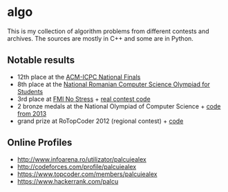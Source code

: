 # algo

This is my collection of algorithm problems from different contests and archives. The sources are mostly in C++ and some are in Python.

## Notable results

- 12th place at the [ACM-ICPC National Finals](http://www.infoarena.ro/acm-icpc-nationala-2015-2016/clasament)
- 8th place at the [National Romanian Computer Science Olympiad for Students](http://www.infoarena.ro/onis-2015/clasament/runda-finala)
- 3rd place at [FMI No Stress](http://www.infoarena.ro/fmi-no-stress-4/clasament) + [real contest code](/Contests/FMI-NoStress-2014)
- 2 bronze medals at the National Olympiad of Computer Science + [code from 2013](/Contests/National-Olympiad-2013)
- grand prize at RoTopCoder 2012 (regional contest) + [code](/Contests/RoTopCoder-2012)

## Online Profiles

- http://www.infoarena.ro/utilizator/palcuiealex
- http://codeforces.com/profile/palcuiealex
- https://www.topcoder.com/members/palcuiealex
- https://www.hackerrank.com/palcu

